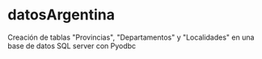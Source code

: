 # datosArgentina
Creación de tablas "Provincias", "Departamentos" y "Localidades" en una base de datos SQL server con Pyodbc
